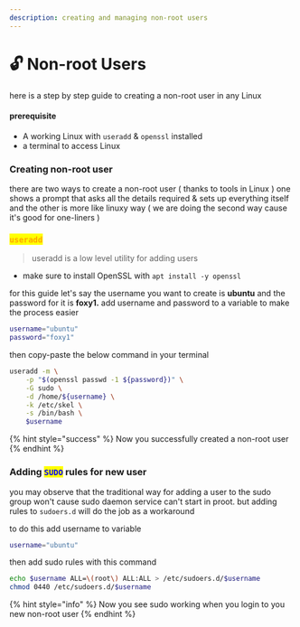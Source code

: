 ```yaml
---
description: creating and managing non-root users
---
```


# 🔓 Non-root Users

here is a step by step guide to creating a non-root user in any Linux

#### prerequisite

* A working Linux with `useradd` & `openssl` installed
* a terminal to access Linux

### Creating non-root user

there are two ways to create a non-root user ( thanks to tools in Linux ) one shows a prompt that asks all the details required & sets up everything itself and the other is more like linuxy way ( we are doing the second way cause it's good for one-liners )&#x20;

### <mark style="color:orange;">`useradd`</mark>

> useradd is a low level utility for adding users

* make sure to install OpenSSL with `apt install -y openssl`

for this guide let's say the username you want to create is **ubuntu** and the password for it is **foxy1.** add username and password to a variable to make the process easier

```bash
username="ubuntu"
password="foxy1"
```

then copy-paste the below command in your terminal

```bash
useradd -m \
    -p "$(openssl passwd -1 ${password})" \
    -G sudo \
    -d /home/${username} \
    -k /etc/skel \
    -s /bin/bash \
    $username
```

{% hint style="success" %}
Now you successfully created a non-root user
{% endhint %}

### Adding <mark style="color:blue;">`SUDO`</mark> rules for new user

you may observe that the traditional way for adding a user to the sudo group won't cause sudo daemon service can't start in proot. but adding rules to `sudoers.d` will do the job as a workaround

to do this add username to variable

```bash
username="ubuntu"
```

then add sudo rules with this command

```bash
echo $username ALL=\(root\) ALL:ALL > /etc/sudoers.d/$username
chmod 0440 /etc/sudoers.d/$username
```

{% hint style="info" %}
Now you see sudo working when you login to you new non-root user
{% endhint %}
